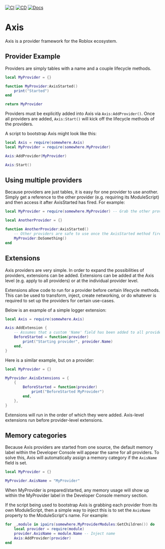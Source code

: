 [![CI](https://github.com/Sleitnick/Axis/actions/workflows/ci.yaml/badge.svg)](https://github.com/Sleitnick/Axis/actions/workflows/ci.yaml)
[![CD](https://github.com/Sleitnick/Axis/actions/workflows/cd.yaml/badge.svg)](https://github.com/Sleitnick/Axis/actions/workflows/cd.yaml)
[![Docs](https://github.com/Sleitnick/Axis/actions/workflows/docs.yaml/badge.svg)](https://github.com/Sleitnick/Axis/actions/workflows/docs.yaml)

# Axis

Axis is a provider framework for the Roblox ecosystem.

## Provider Example

Providers are simply tables with a name and a couple lifecycle methods.

```lua
local MyProvider = {}

function MyProvider:AxisStarted()
	print("Started")
end

return MyProvider
```

Providers must be explicitly added into Axis via `Axis:AddProvider()`. Once all providers are added, `Axis:Start()` will kick off the lifecycle methods of the providers.

A script to bootstrap Axis might look like this:

```lua
local Axis = require(somewhere.Axis)
local MyProvider = require(somewhere.MyProvider)

Axis:AddProvider(MyProvider)

Axis:Start()
```

## Using multiple providers

Because providers are just tables, it is easy for one provider to use another. Simply get a reference to the other provider (e.g. requiring its ModuleScript) and then access it after AxisStarted has fired. For example:

```lua
local MyProvider = require(somewhere.MyProvider) -- Grab the other provider

local AnotherProvider = {}

function AnotherProvider:AxisStarted()
	-- Other providers are safe to use once the AxisStarted method fires.
	MyProvider:DoSomething()
end
```

## Extensions

Axis providers are very simple. In order to expand the possibilities of providers, extensions can be added. Extensions can be added at the Axis level (e.g. apply to all providers) or at the individual provider level.

Extensions allow code to run for a provider before certain lifecycle methods. This can be used to transform, inject, create networking, or do whatever is required to set up the providers for certain use-cases.

Below is an example of a simple logger extension:

```lua
local Axis = require(somewhere.Axis)

Axis:AddExtension {
	-- Assumes that a custom 'Name' field has been added to all providers:
	BeforeStarted = function(provider)
		print("Starting provider", provider.Name)
	end,
}
```

Here is a similar example, but on a provider:

```lua
local MyProvider = {}

MyProvider.AxisExtensions = {
	{
		BeforeStarted = function(provider)
			print("BeforeStarted MyProvider")
		end,
	},
}
```

Extensions will run in the order of which they were added. Axis-level extensions run before provider-level extensions.

## Memory categories

Because Axis providers are started from one source, the default memory label within the Developer Console will appear the same for all providers. To solve this, Axis will automatically assign a memory category if the `AxisName` field is set.

```lua
local MyProvider = {}

MyProvider.AxisName = "MyProvider"
```

When MyProvider is prepared/started, any memory usage will show up within the MyProvider label in the Developer Console memory section.

If the script being used to bootstrap Axis is grabbing each provider from its own ModuleScript, then a simple way to inject this is to set the `AxisName` property to the ModuleScript's name. For example:

```lua
for _,module in ipairs(somewhere.MyProviderModules:GetChildren()) do
	local provider = require(module)
	provider.AxisName = module.Name -- Inject name
	Axis:AddProvider(provider)
end
```
